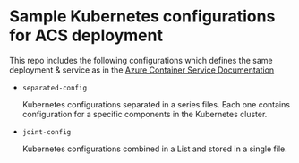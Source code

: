 # Sample Kubernetes configurations for ACS deployment

This repo includes the following configurations which defines the same deployment &amp; service as in the [Azure Container Service Documentation](https://docs.microsoft.com/en-us/azure/container-service/container-service-kubernetes-walkthrough)

* `separated-config`

   Kubernetes configurations separated in a series files. Each one contains configuration for a specific components in the Kubernetes cluster.

* `joint-config`

   Kubernetes configurations combined in a List and stored in a single file.